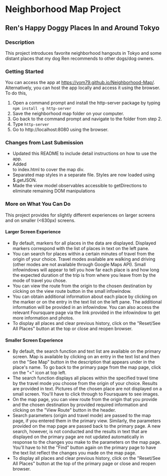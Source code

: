 # Neighborhood Map Project
## Ren's Happy Doggy Places In and Around Tokyo

### Description
This project introduces favorite neighborhood hangouts in Tokyo and some distant places that my dog Ren recommends to other dogs/dog owners.

### Getting Started
You can access the app at https://yom79.github.io/Neighborhood-Map/. Alternatively, you can host the app locally and access it using the browser. To do this,
1. Open a command prompt and install the http-server package by typing `npm install -g http-server`
2. Save the neighborhood map folder on your computer.
3. Go back to the command prompt and navigate to the folder from step 2.
4. Type `http-server`
5. Go to http://localhost:8080 using the browser.

### Changes from Last Submission
* Updated this README to include detail instructions on how to use the app.
* Added <main> to index.html to cover the map div.
* Separated map styles in a separate file. Styles are now loaded using $.getJSON.
* Made the view model observables accessible to getDirections to eliminate remaining DOM manipulations

### More on What You Can Do
This project provides for slightly different experiences on larger screens and on smaller (<630px) screens.

#### Larger Screen Experience
* By default, markers for all places in the data are displayed. Displayed markers correspond with the list of places in text on the left pane.
* You can search for places within a certain minutes of travel from the origin of your choice. Travel modes available are walking and driving (other modes are not available through Google Maps API). Small infowindows will appear to tell you how far each place is and how long the expected duration of the trip is from where you leave from by the mode of travel you chose.
* You can view the route from the origin to the chosen destination by ciicking on the view route button in the small infowindow.
* You can obtain additional information about each place by clicking on the marker or on the entry in the text list on the left pane. The additional information will be provided in an infowindow. You can also access the relevant Foursquare page via the link provided in the infowindow to get more information and photos.
* To display all places and clear previous history, click on the "Reset/See All Places" button at the top or close and reopen browser.

#### Smaller Screen Experience
* By default, the search function and text list are available on the primary screen. Map is available by clicking on an entry in the text list and then on the "See Map" button in the description that appears under in the place's name. To go back to the primary page from the map page, click on the "<" icon at top left.
* The search function displays all places within the specified travel time by the travel mode you choose from the origin of your choice. Results are provided in text. Pictures of the chosen place are not displayed on a small screen. You'll have to click through to Foursquare to see images.
* On the map page, you can view route from the origin that you provide and the chosen destination by provided required information and clicking on the "View Route" button in the header.
* Search parameters (origin and travel mode) are passed to the map page, if you entered them in the primary view. Similarly, the parameters provided on the map page are passed back to the primary page. A new search, however, is not conducted and the results in text that are displayed on the primary page are not updated automatically in response to the changes you make to the parameters on the map page. You'll have to hit the "Find" button again on the primary page to have the text list reflect the changes you made on the map page.
* To display all places and clear previous history, click on the "Reset/See All Places" button at the top of the primary page or close and reopen browser.
